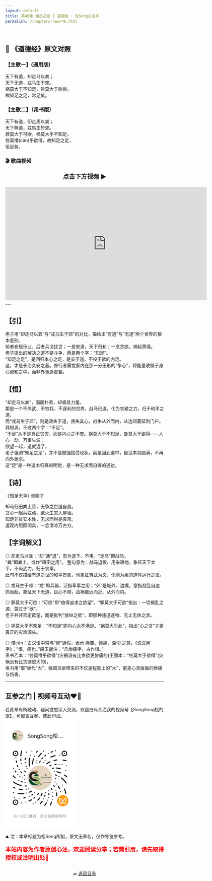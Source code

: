 ```yaml
---
layout: default
title: 第46章 知足之足 | 道德经 · 松Song心注本
permalink: /chapters-new/46.html

---
```


## 📜 《道德经》原文对照
### 【主歌一】(通用版)
天下有道，却走马以粪；<br>
天下无道，戎马生于郊。<br>
祸莫大于不知足，咎莫大于欲得。<br>
故知足之足，常足矣。<br>

### 【主歌二】（帛书版）
天下有道，卻走馬以糞；<br>
天下無道，戎馬生於郊。<br>
罪莫大于可欲，禍莫大乎不知足。<br>
咎莫憯(cǎn)乎欲得，故知足之足，<br>
恒足矣。

### 🎬 歌曲视频
<p style="text-align:center; font-size:1.2rem; font-weight:bold;">
  点击下方视频 ▶️
</p>

<iframe
  src="https://streamable.com/e/pi29o3"
  width="640"
  height="360"
  frameborder="0"
  allowfullscreen
  loading="lazy">
</iframe>
---

## 【引】
老子用“却走马以粪”与“戎马生于郊”的对比，描绘出“有道”与“无道”两个世界的根本差别。<br>
前者安居乐业，后者兵戈扰世；一是安道，天下归和；一念贪欲，祸起萧墙。<br>
老子提出的解决之道不是斗争，而是两个字：“知足”。<br>
“知足之足”，是回归本心之足，是安于道、不役于欲的内足。<br>
这，才是长治久安之基。修行者需觉察内在那一分无形的“争心”，将能量收摄于身心调和之中，而非外驰逐虚妄。<br>

## 【悟】
“却走马以粪”，画面朴素，却极具力量。<br> 
那是一个不尚武、不穷兵、不逐利的世界，战马已退，化为农耕之力，归于和平之道。<br>
而“戎马生于郊”，则是政失于道，民失其心，战争从外而内，从边郊蔓延到门户。<br>
其根源，不过两个字：“不足”。 <br>
“不足”从不是真正贫穷，而是内心之不安。祸莫大于不知足，咎莫大于欲得——人心一动，万事生波；<br>
欲望一起，道就远了。<br>
老子强调“知足之足”，并不是勉强接受现状，而是回到道中，自见本具圆满，不再向外驰求。<br>
这“足”是一种返本归真的明觉，是一种无求而自得的通达。<br>

## 【诗】
《知足无争》·青隐子<br>

却马归田粪土香，无争之世道自昌。<br>
贪心一起兵戎动，欲火生灾入屋墙。<br>
知足非贫安本性，无求而得是真常。<br>
返观内照圆明具，一念清凉万古方。<br>

## 【字词解义】

◎ 却走马以粪：“却”通“退”，意为退下、不用。“走马”即战马。<br>
“粪”即粪土，或作“耕田之用”。 整句意为：战马退役、用来耕地。象征天下太平，不尚武力，归于农事。<br>
此句不仅描绘有道之世的和平景象，也象征转武为文、化刚为柔的道体运行之法。<br>

◎ 戎马生于郊：“戎”即兵器，泛指军事之用；“郊”是城外、边境。意指战乱自边郊而起，象征天下无道，民心不顺，战祸自远而近、从外而内。<br>

◎ 罪莫大于可欲：“可欲”即“值得追求之欲望”。“罪莫大于可欲”指出：一切祸乱之源，莫过于“欲”。<br>
老子并非否定欲望，而是批判“放纵之欲”，即那种违道逐物、无止无休之求。<br>

◎ 祸莫大乎不知足：“不知足”即内心永不满足。“祸莫大乎此”，指出“心之贪”才是真正的灾难源头。<br>

◎ 憯cǎn：古汉语中常与“惨”通假，表示 痛苦、惨痛、深切 之意。《说文解字》：“憯，痛也。”段玉裁注：“凡惨痛字，古作憯。”<br>
帛书乙本：“咎莫憯乎欲得”(灾祸没有比贪欲更惨痛的)王弼本：“咎莫大于欲得”(灾祸没有比贪欲更大的)，<br>
帛书用“憯”替代“大”，强调贪欲带来的不仅是程度上的“大”，更是心灵层面的惨痛与伤害。<br>

---
##  互参之门 | 视频号互动❤️🤝

若此章有所触动、疑问或想深入交流，欢迎扫码关注我的视频号【SongSong松的歌】，可留言互参、彼此印证。<br>
<img src="../img/qrcode_songsong.jpg" alt="扫码进入视频号" width="220">

⛰️ 注：本章标题为松Song所拟，原文无章名，仅作导览参考。<br>
<p style="color:red; font-size:18px; font-weight:bold;">
本站内容为作者原创心注，欢迎阅读分享；若需引用，请先取得授权或注明出处🙏
</p>

<p style="text-align:center; margin-top:2em;">
  🔙 <a href="{{ '/' | relative_url }}#catalog">返回目录</a>
</p>

